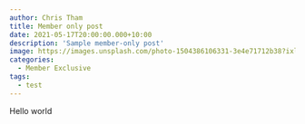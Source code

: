 ```yaml
---
author: Chris Tham
title: Member only post
date: 2021-05-17T20:00:00.000+10:00
description: 'Sample member-only post'
image: https://images.unsplash.com/photo-1504386106331-3e4e71712b38?ixlib=rb-4.0.3&ixid=MnwxMjA3fDB8MHxwaG90by1wYWdlfHx8fGVufDB8fHx8&auto=format&fit=crop&w=2532&q=80
categories:
  - Member Exclusive
tags:
  - test
---
```


Hello world
